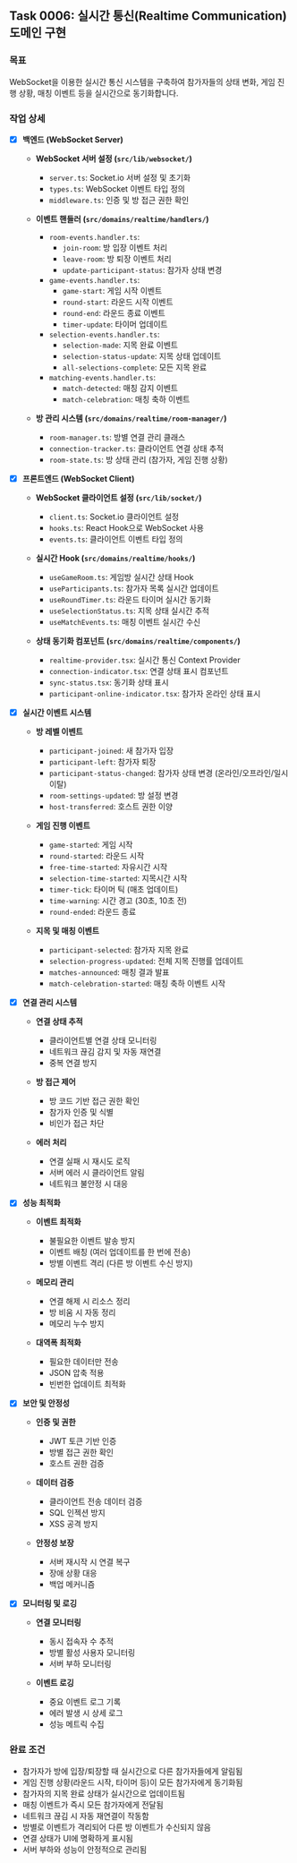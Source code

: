 ## Task 0006: 실시간 통신(Realtime Communication) 도메인 구현

### 목표

WebSocket을 이용한 실시간 통신 시스템을 구축하여 참가자들의 상태 변화, 게임 진행 상황, 매칭 이벤트 등을 실시간으로 동기화합니다.

### 작업 상세

- [x] **백엔드 (WebSocket Server)**

  - **WebSocket 서버 설정 (`src/lib/websocket/`)**

    - `server.ts`: Socket.io 서버 설정 및 초기화
    - `types.ts`: WebSocket 이벤트 타입 정의
    - `middleware.ts`: 인증 및 방 접근 권한 확인

  - **이벤트 핸들러 (`src/domains/realtime/handlers/`)**

    - `room-events.handler.ts`:
      - `join-room`: 방 입장 이벤트 처리
      - `leave-room`: 방 퇴장 이벤트 처리
      - `update-participant-status`: 참가자 상태 변경
    - `game-events.handler.ts`:
      - `game-start`: 게임 시작 이벤트
      - `round-start`: 라운드 시작 이벤트
      - `round-end`: 라운드 종료 이벤트
      - `timer-update`: 타이머 업데이트
    - `selection-events.handler.ts`:
      - `selection-made`: 지목 완료 이벤트
      - `selection-status-update`: 지목 상태 업데이트
      - `all-selections-complete`: 모든 지목 완료
    - `matching-events.handler.ts`:
      - `match-detected`: 매칭 감지 이벤트
      - `match-celebration`: 매칭 축하 이벤트

  - **방 관리 시스템 (`src/domains/realtime/room-manager/`)**
    - `room-manager.ts`: 방별 연결 관리 클래스
    - `connection-tracker.ts`: 클라이언트 연결 상태 추적
    - `room-state.ts`: 방 상태 관리 (참가자, 게임 진행 상황)

- [x] **프론트엔드 (WebSocket Client)**

  - **WebSocket 클라이언트 설정 (`src/lib/socket/`)**

    - `client.ts`: Socket.io 클라이언트 설정
    - `hooks.ts`: React Hook으로 WebSocket 사용
    - `events.ts`: 클라이언트 이벤트 타입 정의

  - **실시간 Hook (`src/domains/realtime/hooks/`)**

    - `useGameRoom.ts`: 게임방 실시간 상태 Hook
    - `useParticipants.ts`: 참가자 목록 실시간 업데이트
    - `useRoundTimer.ts`: 라운드 타이머 실시간 동기화
    - `useSelectionStatus.ts`: 지목 상태 실시간 추적
    - `useMatchEvents.ts`: 매칭 이벤트 실시간 수신

  - **상태 동기화 컴포넌트 (`src/domains/realtime/components/`)**
    - `realtime-provider.tsx`: 실시간 통신 Context Provider
    - `connection-indicator.tsx`: 연결 상태 표시 컴포넌트
    - `sync-status.tsx`: 동기화 상태 표시
    - `participant-online-indicator.tsx`: 참가자 온라인 상태 표시

- [x] **실시간 이벤트 시스템**

  - **방 레벨 이벤트**

    - `participant-joined`: 새 참가자 입장
    - `participant-left`: 참가자 퇴장
    - `participant-status-changed`: 참가자 상태 변경 (온라인/오프라인/일시이탈)
    - `room-settings-updated`: 방 설정 변경
    - `host-transferred`: 호스트 권한 이양

  - **게임 진행 이벤트**

    - `game-started`: 게임 시작
    - `round-started`: 라운드 시작
    - `free-time-started`: 자유시간 시작
    - `selection-time-started`: 지목시간 시작
    - `timer-tick`: 타이머 틱 (매초 업데이트)
    - `time-warning`: 시간 경고 (30초, 10초 전)
    - `round-ended`: 라운드 종료

  - **지목 및 매칭 이벤트**
    - `participant-selected`: 참가자 지목 완료
    - `selection-progress-updated`: 전체 지목 진행률 업데이트
    - `matches-announced`: 매칭 결과 발표
    - `match-celebration-started`: 매칭 축하 이벤트 시작

- [x] **연결 관리 시스템**

  - **연결 상태 추적**

    - 클라이언트별 연결 상태 모니터링
    - 네트워크 끊김 감지 및 자동 재연결
    - 중복 연결 방지

  - **방 접근 제어**

    - 방 코드 기반 접근 권한 확인
    - 참가자 인증 및 식별
    - 비인가 접근 차단

  - **에러 처리**
    - 연결 실패 시 재시도 로직
    - 서버 에러 시 클라이언트 알림
    - 네트워크 불안정 시 대응

- [x] **성능 최적화**

  - **이벤트 최적화**

    - 불필요한 이벤트 발송 방지
    - 이벤트 배칭 (여러 업데이트를 한 번에 전송)
    - 방별 이벤트 격리 (다른 방 이벤트 수신 방지)

  - **메모리 관리**

    - 연결 해제 시 리소스 정리
    - 방 비움 시 자동 정리
    - 메모리 누수 방지

  - **대역폭 최적화**
    - 필요한 데이터만 전송
    - JSON 압축 적용
    - 빈번한 업데이트 최적화

- [x] **보안 및 안정성**

  - **인증 및 권한**

    - JWT 토큰 기반 인증
    - 방별 접근 권한 확인
    - 호스트 권한 검증

  - **데이터 검증**

    - 클라이언트 전송 데이터 검증
    - SQL 인젝션 방지
    - XSS 공격 방지

  - **안정성 보장**
    - 서버 재시작 시 연결 복구
    - 장애 상황 대응
    - 백업 메커니즘

- [x] **모니터링 및 로깅**

  - **연결 모니터링**

    - 동시 접속자 수 추적
    - 방별 활성 사용자 모니터링
    - 서버 부하 모니터링

  - **이벤트 로깅**
    - 중요 이벤트 로그 기록
    - 에러 발생 시 상세 로그
    - 성능 메트릭 수집

### 완료 조건

- 참가자가 방에 입장/퇴장할 때 실시간으로 다른 참가자들에게 알림됨
- 게임 진행 상황(라운드 시작, 타이머 등)이 모든 참가자에게 동기화됨
- 참가자의 지목 완료 상태가 실시간으로 업데이트됨
- 매칭 이벤트가 즉시 모든 참가자에게 전달됨
- 네트워크 끊김 시 자동 재연결이 작동함
- 방별로 이벤트가 격리되어 다른 방 이벤트가 수신되지 않음
- 연결 상태가 UI에 명확하게 표시됨
- 서버 부하와 성능이 안정적으로 관리됨
